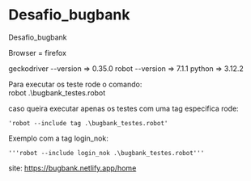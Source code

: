 # Desafio_bugbank
Desafio_bugbank

Browser = firefox

geckodriver --version  =>  0.35.0
robot --version        =>  7.1.1
python                 =>  3.12.2



Para executar os teste rode o comando:  
robot .\bugbank_testes.robot

caso queira executar apenas os testes com uma tag especifica rode:

    'robot --include tag .\bugbank_testes.robot'

Exemplo com a tag login_nok:

    '''robot --include login_nok .\bugbank_testes.robot'''



site: https://bugbank.netlify.app/home
